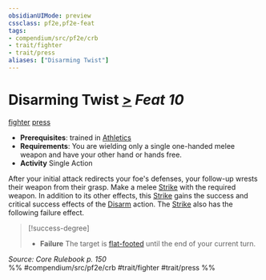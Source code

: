 ```yaml
---
obsidianUIMode: preview
cssclass: pf2e,pf2e-feat
tags:
- compendium/src/pf2e/crb
- trait/fighter
- trait/press
aliases: ["Disarming Twist"]
---
```

# Disarming Twist  [>](chapter-9-playing-the-game.md#Actions "Single Action") *Feat 10*  
[fighter](Reference/Rules/Traits/fighter.md "Fighter Class Trait")  [press](press.md "Press Combat Trait")  

- **Prerequisites**: trained in [Athletics](skills.md#Athletics)
- **Requirements**: You are wielding only a single one-handed melee weapon and have your other hand or hands free.
- **Activity** Single Action

After your initial attack redirects your foe's defenses, your follow-up wrests their weapon from their grasp. Make a melee [Strike](strike.md) with the required weapon. In addition to its other effects, this [Strike](strike.md) gains the success and critical success effects of the [Disarm](Reference/Rules/Actions/disarm.md) action. The [Strike](strike.md) also has the following failure effect.

> [!success-degree] 
> - **Failure** The target is [flat-footed](conditions.md#Flat-footed) until the end of your current turn.

*Source: Core Rulebook p. 150*  
%% #compendium/src/pf2e/crb #trait/fighter #trait/press %%